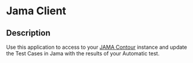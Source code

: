 # Jama Client

## Description

Use this application to access to your [JAMA Contour](https://www.jamasoftware.com/platform/) instance and update the Test Cases in Jama with the results of your Automatic test.
